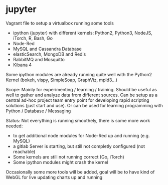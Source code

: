 # jupyter
Vagrant file to setup a virtualbox running some tools 
- ipython (jupyter) with different kernels: Python2, Python3, NodeJS, iTorch, R, Bash, Go
- Node-Red
- MySQL and Cassandra Database
- elasticSearch, MongoDB and Redis
- RabbitMQ and Mosquitto
- Kibana 4

Some ipython modules are already running quite well with the Python2 Kernel (bokeh, vispy, SimpleSoap, GraphViz, mpld3...)

Scope:
Mainly for experimenting / learning / training. Should be useful as well to gather and analyze data from different sources.
Can be setup as a central ad-hoc project team entry point for developing rapid scripting solutions (just start and use).
Or can be used for learning programming with Python / Database / Messaging

Status:
Not everything is running smoothely, there is some more work needed:
- to get additional node modules for Node-Red up and running (e.g. MySQL)
- a gitlab Server is starting, but still not completly configured (not reachable)
- Some kernels are still not running correct (Go, iTorch)
- Some ipython modules might crash the kernel

Occasionally some more tools will be added, goal will be to have kind of WebGL for live updating charts up and running
